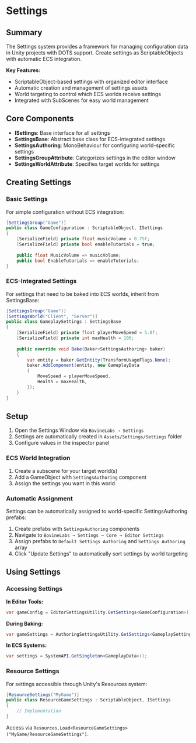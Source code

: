# Settings

## Summary

The Settings system provides a framework for managing configuration data in Unity projects with DOTS support. Create settings as ScriptableObjects with automatic ECS integration.

**Key Features:**
- ScriptableObject-based settings with organized editor interface
- Automatic creation and management of settings assets
- World targeting to control which ECS worlds receive settings
- Integrated with SubScenes for easy world management

## Core Components

- **ISettings**: Base interface for all settings
- **SettingsBase**: Abstract base class for ECS-integrated settings
- **SettingsAuthoring**: MonoBehaviour for configuring world-specific settings
- **SettingsGroupAttribute**: Categorizes settings in the editor window
- **SettingsWorldAttribute**: Specifies target worlds for settings

## Creating Settings

### Basic Settings
For simple configuration without ECS integration:

```csharp
[SettingsGroup("Game")]
public class GameConfiguration : ScriptableObject, ISettings
{
    [SerializeField] private float musicVolume = 0.75f;
    [SerializeField] private bool enableTutorials = true;
    
    public float MusicVolume => musicVolume;
    public bool EnableTutorials => enableTutorials;
}
```

### ECS-Integrated Settings
For settings that need to be baked into ECS worlds, inherit from SettingsBase:

```csharp
[SettingsGroup("Game")]
[SettingsWorld("Client", "Server")]
public class GameplaySettings : SettingsBase
{
    [SerializeField] private float playerMoveSpeed = 5.0f;
    [SerializeField] private int maxHealth = 100;
    
    public override void Bake(Baker<SettingsAuthoring> baker)
    {
        var entity = baker.GetEntity(TransformUsageFlags.None);
        baker.AddComponent(entity, new GameplayData 
        { 
            MoveSpeed = playerMoveSpeed,
            Health = maxHealth,
        });
    }
}
```

## Setup

1. Open the Settings Window via `BovineLabs → Settings`
2. Settings are automatically created in `Assets/Settings/Settings` folder
3. Configure values in the inspector panel

### ECS World Integration

1. Create a subscene for your target world(s)
2. Add a GameObject with `SettingsAuthoring` component
3. Assign the settings you want in this world

### Automatic Assignment

Settings can be automatically assigned to world-specific SettingsAuthoring prefabs:

1. Create prefabs with `SettingsAuthoring` components
2. Navigate to `BovineLabs → Settings → Core → Editor Settings`
3. Assign prefabs to `Default Settings Authoring` and `Settings Authoring` array
4. Click "Update Settings" to automatically sort settings by world targeting

## Using Settings

### Accessing Settings

**In Editor Tools:**
```csharp
var gameConfig = EditorSettingsUtility.GetSettings<GameConfiguration>();
```

**During Baking:**
```csharp
var gameSettings = AuthoringSettingsUtility.GetSettings<GameplaySettings>();
```

**In ECS Systems:**
```csharp
var settings = SystemAPI.GetSingleton<GameplayData>();
```

### Resource Settings
For settings accessible through Unity's Resources system:

```csharp
[ResourceSettings("MyGame")]
public class ResourceGameSettings : ScriptableObject, ISettings
{
    // Implementation
}
```

Access via `Resources.Load<ResourceGameSettings>("MyGame/ResourceGameSettings")`.